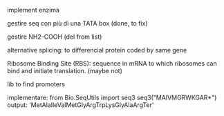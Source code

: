 implement enzima

gestire seq con più di una TATA box (done, to fix)

gestire NH2-COOH (del from list)

alternative splicing: to differencial protein coded by same gene

Ribosome Binding Site (RBS): sequence in mRNA to which ribosomes can bind and initiate translation. (maybe not)

lib to find promoters

implementare:
from Bio.SeqUtils import seq3
seq3("MAIVMGRWKGAR*")
output: 'MetAlaIleValMetGlyArgTrpLysGlyAlaArgTer'